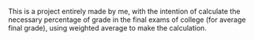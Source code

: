 This is a project entirely made by me, with the intention of calculate the necessary percentage of grade in the final exams of college (for average final grade), using weighted average to make the calculation.
